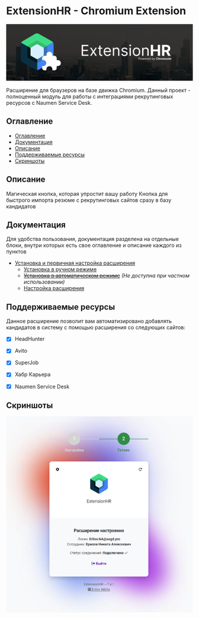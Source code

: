 # ExtensionHR - Chromium Extension
![sd](doc/header.png)


Расширение для браузеров на базе движка Chromium. 
Данный проект - полноценный модуль для работы с интеграциями рекрутинговых ресурсов с Naumen Service Desk.

<a name="sign"></a>

## Оглавление
* [Оглавление](#sign)
* [Документация](#doc)
* [Описание](#description)
* [Поддерживаемые ресурсы](#resources)
* [Скриншоты](#screenshots)


<a name="description"></a>

## Описание 
Магическая кнопка, которая упростит вашу работу
Кнопка для быстрого импорта резюме с рекрутинговых сайтов сразу в базу кандидатов


<a name="doc"></a>

## Документация
Для удобства пользования, документация разделена на отдельные блоки, внутри которых есть свое оглавление и описание каждого из пунктов
* [Установка и первичная настройка расширения](/doc/install/install.md)
  * [Установка в ручном режиме](/doc/install/install.md#manual)
  * [<s>Установка в автоматическом режиме</s>]() *(Не доступна при частном использовании)*
  * [Настройка расширения](/doc/install/install.md#settings)

<a name="resources"></a>

## Поддерживаемые ресурсы
Данное расширение позволит вам автоматизировано добавлять кандидатов в систему с помощью расширения со следующих сайтов: 
- [x] HeadHunter
- [x] Avito
- [x] SuperJob
- [x] Хабр Карьера
- [x] Naumen Service Desk


<a name="screenshots"></a>

## Скриншоты

![Главная станица](doc/indexPage.png)


